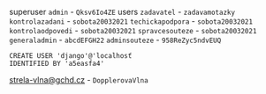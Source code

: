 superuser
	`admin` - `Qksv6Io4ZE`
users
	`zadavatel` - `zadavamotazky`
	`kontrolazadani` - `sobota20032021`
	`techickapodpora` - `sobota20032021`
	`kontrolaodpovedi` - `sobota20032021`
	`spravcesouteze` - `sobota20032021`
	`generaladmin` - `abcdEFGH22`
	`adminsouteze` - `958ReZyc5ndvEUQ`

```
CREATE USER 'django'@'localhosť
IDENTIFIED BY 'a5easfa4'
```

strela-vlna@gchd.cz - `DopplerovaVlna`